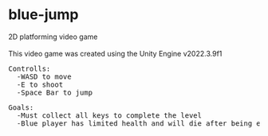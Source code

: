 # blue-jump
2D platforming video game<br></br>
This video game was created using the Unity Engine v2022.3.9f1
<pre>
Controlls: 
  -WASD to move
  -E to shoot
  -Space Bar to jump
</pre>
<pre>
Goals: 
  -Must collect all keys to complete the level
  -Blue player has limited health and will die after being exposed to dangerous objects in the environment 4 times
</pre>
  
